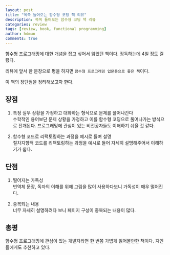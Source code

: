 ```yaml
---
layout: post
title: "쏙쏙 들어오는 함수형 코딩 책 리뷰"
description: 쏙쏙 들어오는 함수형 코딩 책 리뷰
categories: review
tags: [review, book, functional programming]
author: hdmun
comments: true
---
```


함수형 프로그래밍에 대한 개념을 잡고 싶어서 읽었던 책이다. 정독하는데 4일 정도 걸렸다.

리뷰에 앞서 한 문장으로 평을 하자면 `함수형 프로그래밍 입문용으로 좋은 책`이다.

이 책의 장단점을 정리해보고자 한다.


## 장점

1. 특정 실무 상황을 가정하고 대화하는 형식으로 문제를 풀어나간다  
  수학적인 용어보단 문제 상황을 가정하고 이를 함수형 코딩으로 풀어나가는 방식으로 전개된다. 프로그래밍에 관심이 있는 비전공자들도 이해하기 쉬울 것 같다.

2. 함수형 코드로 리팩토링하는 과정을 예시로 들며 설명  
  절차지향적 코드를 리팩토링하는 과정을 예시로 들어 자세히 설명해주어서 이해하기가 쉽다.


## 단점

1. 떨어지는 가독성  
  번역체 문장, 독자의 이해를 위해 그림을 많이 사용하다보니 가독성이 매우 떨어진다.

2. 중복되는 내용  
  너무 자세히 설명하려다 보니 페이지 구성이 중복되는 내용이 많다.


## 총평

함수형 프로그래밍에 관심이 있는 개발자라면 한 번쯤 가볍게 읽어볼만한 책이다. 지인들에게도 추천하고 있다.
